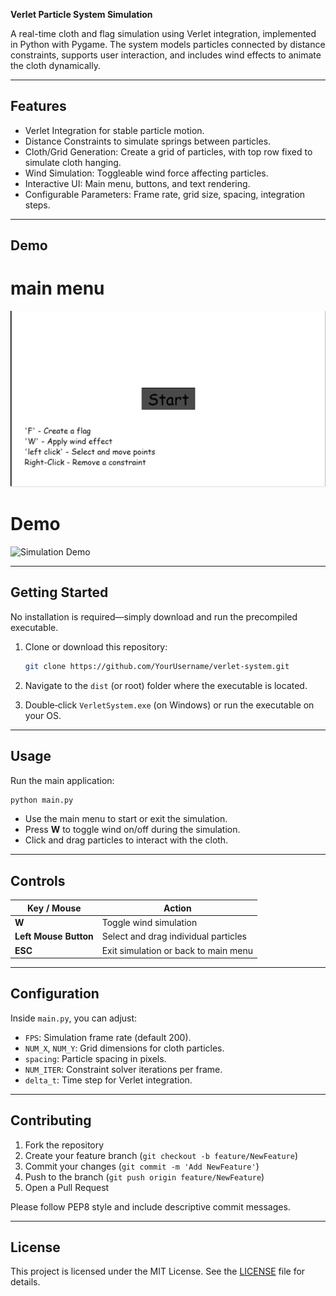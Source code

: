 **Verlet Particle System Simulation**

A real-time cloth and flag simulation using Verlet integration, implemented in Python with Pygame. The system models particles connected by distance constraints, supports user interaction, and includes wind effects to animate the cloth dynamically.

---

## Features

* Verlet Integration for stable particle motion.
* Distance Constraints to simulate springs between particles.
* Cloth/Grid Generation: Create a grid of particles, with top row fixed to simulate cloth hanging.
* Wind Simulation: Toggleable wind force affecting particles.
* Interactive UI: Main menu, buttons, and text rendering.
* Configurable Parameters: Frame rate, grid size, spacing, integration steps.

---

## Demo

# main menu
![Simulation main menu](demo/main_menu.png)

# Demo
![Simulation Demo](demo/demo.gif)

---

## Getting Started

No installation is required—simply download and run the precompiled executable.

1. Clone or download this repository:

   ```bash
   git clone https://github.com/YourUsername/verlet-system.git
   ```
2. Navigate to the `dist` (or root) folder where the executable is located.
3. Double‑click `VerletSystem.exe` (on Windows) or run the executable on your OS.

---

## Usage

Run the main application:

```bash
python main.py
```

* Use the main menu to start or exit the simulation.
* Press **W** to toggle wind on/off during the simulation.
* Click and drag particles to interact with the cloth.

---

## Controls

| Key / Mouse           | Action                               |
| --------------------- | ------------------------------------ |
| **W**                 | Toggle wind simulation               |
| **Left Mouse Button** | Select and drag individual particles |
| **ESC**               | Exit simulation or back to main menu |

---

## Configuration

Inside `main.py`, you can adjust:

* `FPS`: Simulation frame rate (default 200).
* `NUM_X`, `NUM_Y`: Grid dimensions for cloth particles.
* `spacing`: Particle spacing in pixels.
* `NUM_ITER`: Constraint solver iterations per frame.
* `delta_t`: Time step for Verlet integration.

---

## Contributing

1. Fork the repository
2. Create your feature branch (`git checkout -b feature/NewFeature`)
3. Commit your changes (`git commit -m 'Add NewFeature'`)
4. Push to the branch (`git push origin feature/NewFeature`)
5. Open a Pull Request

Please follow PEP8 style and include descriptive commit messages.

---

## License

This project is licensed under the MIT License. See the [LICENSE](LICENSE) file for details.


